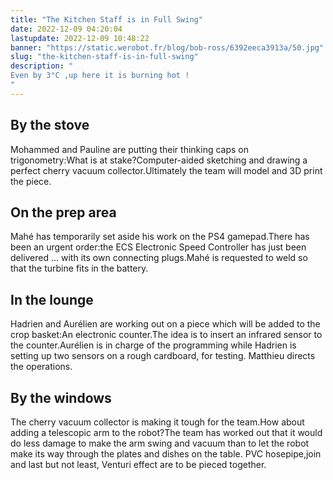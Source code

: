 ```yaml
---
title: "The Kitchen Staff is in Full Swing"
date: 2022-12-09 04:20:04
lastupdate: 2022-12-09 10:48:22
banner: "https://static.werobot.fr/blog/bob-ross/6392eeca3913a/50.jpg"
slug: "the-kitchen-staff-is-in-full-swing"
description: " 
Even by 3°C ,up here it is burning hot ! 
"
---
```

## By the stove 
Mohammed and Pauline are putting their thinking caps on trigonometry:What is at stake?Computer-aided sketching and drawing a perfect cherry vacuum collector.Ultimately the team will model and 3D print the piece.

## On the prep area
Mahé has temporarily set aside his work on the PS4 gamepad.There has been an urgent order:the ECS Electronic Speed Controller has just been delivered … with its own connecting plugs.Mahé is requested to weld so that the turbine fits in the battery.

## In the lounge
Hadrien and Aurélien are working out on a piece which will be added to the crop basket:An electronic counter.The idea is to insert an infrared sensor to the counter.Aurélien is in charge of the programming while Hadrien is setting up two sensors on a rough cardboard, for testing. Matthieu  directs the operations.

## By the windows
The cherry vacuum collector is making it tough for the team.How about adding a telescopic arm to the robot?The team has worked out that it would do less damage to make the arm swing and  vacuum than to let the robot make its way through the plates and dishes on the table. PVC hosepipe,join and last but not least, Venturi effect are to be pieced together.


    